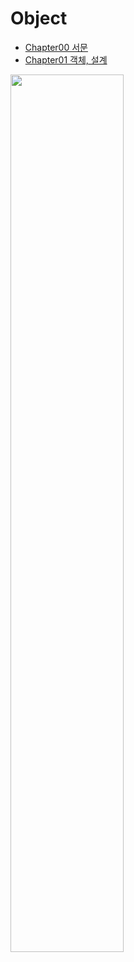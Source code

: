 # Object

- [Chapter00 서문](/src/readme/readme00.md)
- [Chapter01 객체, 설계](/src/readme/readme01.md)

<img src="http://image.yes24.com/goods/74219491/800x0" width="60%">